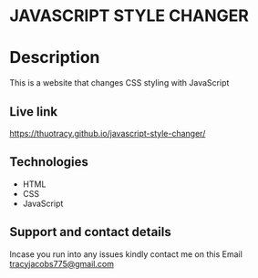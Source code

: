 # JAVASCRIPT STYLE CHANGER
#  Description

This is a website that changes CSS styling with JavaScript

## Live link
https://thuotracy.github.io/javascript-style-changer/

## Technologies
* HTML
* CSS
* JavaScript

## Support and contact details
Incase you run into any issues kindly contact me on this Email tracyjacobs775@gmail.com
